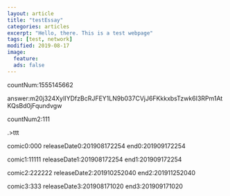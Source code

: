 ```yaml
---
layout: article
title: "testEssay"
categories: articles
excerpt: "Hello, there. This is a test webpage"
tags: [test, network]
modified: 2019-08-17
image:
  feature: 
  ads: false  
---
```


countNum:1555145662

answer:m20j324XyIIYDfzBcRJFEY1LN9b037CVjJ6FKkkxbsTzwk6I3RPm1AtKQsBd0jFqundvgw

countNum2:111

.>ttt

comic0:000
releaseDate0:201908172254
end0:201909172254

comic1:11111
releaseDate1:201908172254
end1:201909172254

comic2:222222
releaseDate2:201910252040
end2:201911252040

comic3:333
releaseDate3:201908171020
end3:201909171020
